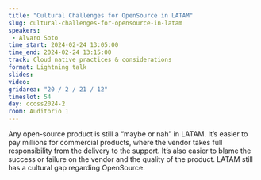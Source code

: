 ```yaml
---
title: "Cultural Challenges for OpenSource in LATAM"
slug: cultural-challenges-for-opensource-in-latam
speakers:
 - Alvaro Soto
time_start: 2024-02-24 13:05:00
time_end: 2024-02-24 13:15:00
track: Cloud native practices & considerations
format: Lightning talk
slides: 
video: 
gridarea: "20 / 2 / 21 / 12"
timeslot: 54
day: ccoss2024-2
room: Auditorio 1
---
```


Any open-source product is still a “maybe or nah” in LATAM. It’s easier to pay millions for commercial products, where the vendor takes full responsibility from the delivery to the support. It’s also easier to blame the success or failure on the vendor and the quality of the product. LATAM still has a cultural gap regarding OpenSource.